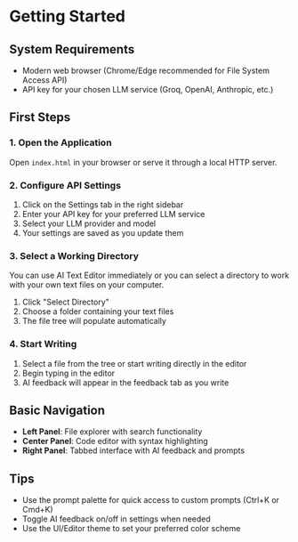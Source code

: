 # Getting Started

## System Requirements

- Modern web browser (Chrome/Edge recommended for File System Access API)
- API key for your chosen LLM service (Groq, OpenAI, Anthropic, etc.)

## First Steps

### 1. Open the Application

Open `index.html` in your browser or serve it through a local HTTP server.

### 2. Configure API Settings

1. Click on the Settings tab in the right sidebar
2. Enter your API key for your preferred LLM service
3. Select your LLM provider and model
4. Your settings are saved as you update them

### 3. Select a Working Directory

You can use AI Text Editor immediately or you can select a directory to work with your own text files on your computer.

1. Click "Select Directory"
2. Choose a folder containing your text files
3. The file tree will populate automatically

### 4. Start Writing

1. Select a file from the tree or start writing directly in the editor
2. Begin typing in the editor
3. AI feedback will appear in the feedback tab as you write

## Basic Navigation

- **Left Panel**: File explorer with search functionality
- **Center Panel**: Code editor with syntax highlighting
- **Right Panel**: Tabbed interface with AI feedback and prompts

## Tips

- Use the prompt palette for quick access to custom prompts (Ctrl+K or Cmd+K)
- Toggle AI feedback on/off in settings when needed
- Use the UI/Editor theme to set your preferred color scheme
